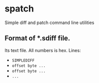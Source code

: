 spatch
======

Simple diff and patch command line utilities

## Format of *.sdiff file. ##

Its text file. All numbers is hex. Lines:

- `SIMPLEDIFF`
- `offset byte ...`
- `offset byte ...`
- `...`
